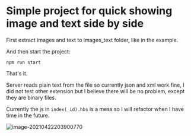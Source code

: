 # Simple project for quick showing image and text side by side

First extract images and text to images_text folder, like in the example. 

And then start the project:

```
npm run start
```
That's it. 

Server reads plain text from the file so currently json and xml work fine, I did not test other extension but I believe there will be no problem, except they are binary files.

Currently the js in `index(_id).hbs` is a mess so I will refactor when I have time in the future.

![image-20210422203900770](E:\HOC_DAI_HOC\Hoc_linhtinh\RandomProj\simple_load_show_img_text\imgs\README\image-20210422203900770.png)